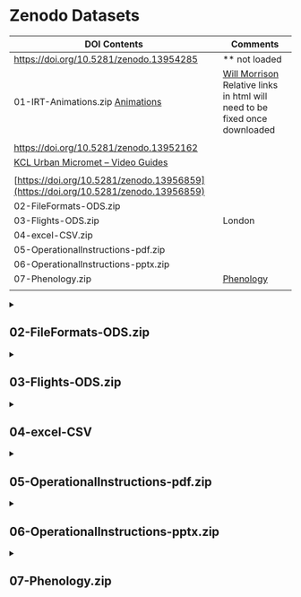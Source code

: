 # Zenodo Datasets


| DOI Contents |Comments |
|--| --| 
| https://doi.org/10.5281/zenodo.13954285 | ** not loaded
|01-IRT-Animations.zip [Animations](https://suegrimmond.github.io/images/Animations/plotDirectories.html) |  [Will Morrison](https://orcid.org/0000-0003-1568-8226) Relative links in html will need to be fixed once downloaded|
|||
| https://doi.org/10.5281/zenodo.13952162 |  
|[KCL Urban Micromet – Video Guides](https://suegrimmond.github.io/Video) | 
|||
| [https://doi.org/10.5281/zenodo.13956859](https://doi.org/10.5281/zenodo.13956859) | |
| 02-FileFormats-ODS.zip | 
| 03-Flights-ODS.zip | London
| 04-excel-CSV.zip | 
| 05-OperationalInstructions-pdf.zip | 
| 06-OperationalInstructions-pptx.zip | 
| 07-Phenology.zip |[Phenology](https://suegrimmond.github.io/Phenology) 
|||

<details> <summary>

## 02-FileFormats-ODS.zip  
</summary>

|Files in-02-FileFormats-ODS.zip | 
|--|
| https://doi.org/10.5281/zenodo.13956859 |
|../mm.private/documents/OperationalInstructions/ODS/FileFormats/oldfileformats.ods |
|../mm.private/documents/OperationalInstructions/ODS/FileFormats/FileFormatsheet.ods |
|../mm.private/documents/OperationalInstructions/ODS/FileFormats/instrumentoverviewcombined.ods|
|../mm.private/documents/OperationalInstructions/ODS/FileFormats/ListNetCDF.ods |
|../mm.private/documents/OperationalInstructions/ODS/FileFormats/MainFileFormats.ods |
|../mm.private/documents/OperationalInstructions/ODS/FileFormats/METABTT.ods |
|../mm.private/documents/OperationalInstructions/ODS/FileFormats/METAKCL.ods |
|../mm.private/documents/OperationalInstructions/ODS/FileFormats/METALHR.ods |

</details>

<details> <summary>

## 03-Flights-ODS.zip 
</summary>

| **Files in-03-Flights-ODS.zip** |
|-- |
| https://doi.org/10.5281/zenodo.13956859 |
|../mm.private/documents/OperationalInstructions/ODS/Flights/MobileIRTsystems.ods |
|../mm.private/documents/OperationalInstructions/ODS/Flights/FLIRcamera.ods |
|../mm.private/documents/OperationalInstructions/ODS/Flights/FLIRnight.ods |
|../mm.private/documents/OperationalInstructions/ODS/Flights/FTIR.ods |
|../mm.private/documents/OperationalInstructions/ODS/Flights/FTIRnight.ods |
|../mm.private/documents/OperationalInstructions/ODS/Flights/IRThandheldnight.ods |
|../mm.private/documents/OperationalInstructions/ODS/Flights/IRThandhelds.ods |
|../mm.private/documents/OperationalInstructions/ODS/Flights/MobileIRTnight.ods| 
|../mm.private/documents/OperationalInstructions/ODS/Flights/Radiosonde.ods |
|../mm.private/documents/OperationalInstructions/ODS/Flights/Radiosondenight.ods |
|../mm.private/documents/OperationalInstructions/ODS/Flights/SpectralRadiometer.ods |
|../mm.private/documents/OperationalInstructions/ODS/Flights/sunphotometer.ods|
</details>

<details> <summary>

## 04-excel-CSV  
</summary>

| **Files in-04-excel-CSV.zip** |
|-- |
| https://doi.org/10.5281/zenodo.13956859 |
../mm.private/documents/OperationalInstructions/excel/REQUEST.csv 
../mm.private/documents/OperationalInstructions/excel/Computers_V3.xlsx 
../mm.private/documents/OperationalInstructions/excel/LaqnData.csv 
../mm.private/documents/OperationalInstructions/excel/LUMA_CONTENT.csv 
../mm.private/documents/OperationalInstructions/excel/LUMA_REQUEST.csv 
../mm.private/documents/OperationalInstructions/excel/LUMA_SLUM_IR.csv 
../mm.private/documents/OperationalInstructions/excel/LUMA_SLUM_SW.csv
</details>

<details> <summary>

## 05-OperationalInstructions-pdf.zip
</summary>

| Files in 05-OperationalInstructions-pdf.zip |
|-- |
| https://doi.org/10.5281/zenodo.13956859 |
../mm.private/documents/OperationalInstructions/pdf/KUMASummary.pdf 
../mm.private/documents/OperationalInstructions/pdf/FileFormatsheet.pdf 
../mm.private/documents/OperationalInstructions/pdf/DailyPlotCheck.pdf 
../mm.private/documents/OperationalInstructions/pdf/CSAT_flow.pdf 
../mm.private/documents/OperationalInstructions/pdf/Ceilometer_setup_guide_v2_2.pdf 
../mm.private/documents/OperationalInstructions/pdf/LI840_info_AB_20110919.pdf 
../mm.private/documents/OperationalInstructions/pdf/SPATAIL.pdf 
../mm.private/documents/OperationalInstructions/pdf/MeteoSatFlow.pdf 
../mm.private/documents/OperationalInstructions/pdf/WXT_RAD_RAIN_v2.pdf 
../mm.private/documents/OperationalInstructions/pdf/Watertemperature.pdf 
../mm.private/documents/OperationalInstructions/pdf/KCLmeta.pdf 
../mm.private/documents/OperationalInstructions/pdf/LHRmeta.pdf 
../mm.private/documents/OperationalInstructions/pdf/BTTmeta.pdf 
../mm.private/documents/OperationalInstructions/pdf/CNR1_sn_ 000220.pdf 
../mm.private/documents/OperationalInstructions/pdf/Quantum_SKL_2620_5_0206_30660.pdf 
../mm.private/documents/OperationalInstructions/pdf/CL31_sn_B20202.pdf 
../mm.private/documents/OperationalInstructions/pdf/CL31_sn_B20201.pdf 
../mm.private/documents/OperationalInstructions/pdf/How_to fix_BLS_NK.pdf
../mm.private/documents/OperationalInstructions/pdf/Soil Moisture and Temperature diagram.pdf 
../mm.private/documents/OperationalInstructions/pdf/Phenology.pdf 
../mm.private/documents/OperationalInstructions/pdf/SplitGrab.pdf 
../mm.private/documents/OperationalInstructions/pdf/LASflow_V4.pdf 
../mm.private/documents/OperationalInstructions/pdf/Computer_setup_instructions.pdf 
../mm.private/documents/OperationalInstructions/pdf/Scintillometer_instructions_v2.pdf 
../mm.private/documents/OperationalInstructions/pdf/LUMASummary.pdf

</details>

<details> <summary>

## 06-OperationalInstructions-pptx.zip
</summary>
| Files in 06-OperationalInstructions-pptx.zip|
|-- |
| https://doi.org/10.5281/zenodo.13956859 |
../mm.private/documents/OperationalInstructions/pptx/WXT_RAD_RAIN_v2.pptx 
../mm.private/documents/OperationalInstructions/pptx/CSAT_flow.pptx 
<../mm.private/documents/OperationalInstructions/pptx/How_to fix_BLS_NK.pptx> 
../mm.private/documents/OperationalInstructions/pptx/LASflow_V4.pptx 
../mm.private/documents/OperationalInstructions/pptx/LI840_info_AB_20110919.pptx 
../mm.private/documents/OperationalInstructions/pptx/MeteoSatFlow.pptx 
../mm.private/documents/OperationalInstructions/pptx/Phenology.pptx 
../mm.private/documents/OperationalInstructions/pptx/Scintillometer_instructions_v2.pptx 
<../mm.private/documents/OperationalInstructions/pptx/Soil Moisture and Temperature diagram.pptx> 
../mm.private/documents/OperationalInstructions/pptx/SPATAIL.pptx 
../mm.private/documents/OperationalInstructions/pptx/SplitGrab.pptx ../mm.private/documents/OperationalInstructions/pptx/Watertemperature.pptx
</details>

<details> <summary>

## 07-Phenology.zip
</summary>

| Files in 07-Phenology.zip |
|-- |
| https://doi.org/10.5281/zenodo.13956859 |
| https://suegrimmond.github.io/Phenology |
</details>

